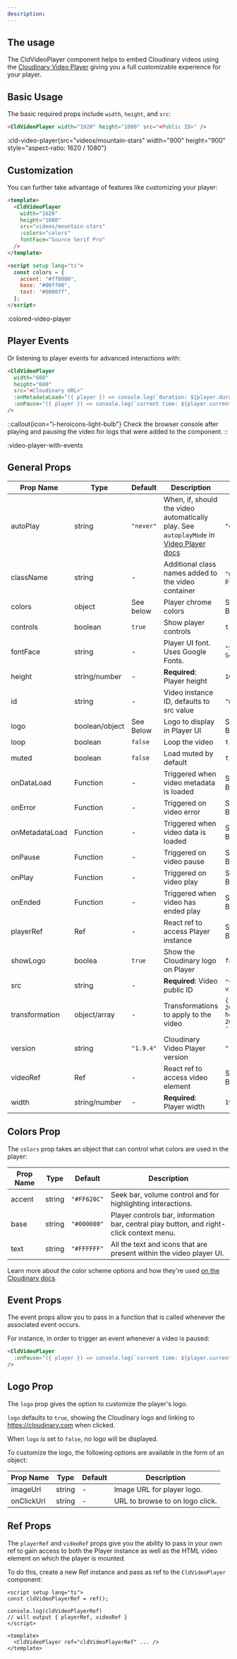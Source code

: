```yaml
---
description: 
---
```


## The usage

The CldVideoPlayer component helps to embed Cloudinary videos using the [Cloudinary Video Player](https://cloudinary.com/documentation/cloudinary_video_player) giving you a full customizable experience for your player.

## Basic Usage

The basic required props include `width`, `height`, and `src`:

```html
<CldVideoPlayer width="1920" height="1080" src="<Public ID>" />
```

:cld-video-player{src="videos/mountain-stars" width="900" height="900" style="aspect-ratio: 1620 / 1080"}

## Customization

You can further take advantage of features like customizing your player:

```html
<template>
  <CldVideoPlayer
    width="1620"
    height="1080"
    src="videos/mountain-stars"
    :colors="colors"
    fontFace="Source Serif Pro"
  />
</template>

<script setup lang="ts">
  const colors = {
    accent: "#ff0000",
    base: "#00ff00",
    text: "#0000ff",
  };
</script>
```

:colored-video-player

## Player Events

Or listening to player events for advanced interactions with:

```html
<CldVideoPlayer
  width="600"
  height="600"
  src="<Cloudinary URL>"
  :onMetadataLoad="({ player }) => console.log(`duration: ${player.duration()}`)"
  :onPause="({ player }) => console.log(`current time: ${player.currentTime()}`)"
/>
```

::callout{icon="i-heroicons-light-bulb"}
Check the browser console after playing and pausing the video for logs that were added to the component.
::

:video-player-with-events

## General Props

| Prop Name      | Type           | Default   | Description                                                                                                                                                                      | Example                                     |
| -------------- | -------------- | --------- | -------------------------------------------------------------------------------------------------------------------------------------------------------------------------------- | ------------------------------------------- |
| autoPlay       | string         | `"never"` | When, if, should the video automatically play. See `autoplayMode` in [Video Player docs](https://cloudinary.com/documentation/video_player_api_reference#constructor_parameters) | `"on-scroll"`                               |
| className      | string         | -         | Additional class names added to the video container                                                                                                                              | `"my-video-player"`                         |
| colors         | object         | See below | Player chrome colors                                                                                                                                                             | See Colors Below                            |
| controls       | boolean        | `true`    | Show player controls                                                                                                                                                             | `true`                                      |
| fontFace       | string         | -         | Player UI font. Uses Google Fonts.                                                                                                                                               | `"Source Serif Pro"`                        |
| height         | string/number  | -         | **Required**: Player height                                                                                                                                                      | `1080`                                      |
| id             | string         | -         | Video instance ID, defaults to src value                                                                                                                                         | `"my-video"`                                |
| logo           | boolean/object | See Below | Logo to display in Player UI                                                                                                                                                     | See Logo Below                              |
| loop           | boolean        | `false`   | Loop the video                                                                                                                                                                   | `true`                                      |
| muted          | boolean        | `false`   | Load muted by default                                                                                                                                                            | `true`                                      |
| onDataLoad     | Function       | -         | Triggered when video metadata is loaded                                                                                                                                          | See Events Below                            |
| onError        | Function       | -         | Triggered on video error                                                                                                                                                         | See Events Below                            |
| onMetadataLoad | Function       | -         | Triggered when video data is loaded                                                                                                                                              | See Events Below                            |
| onPause        | Function       | -         | Triggered on video pause                                                                                                                                                         | See Events Below                            |
| onPlay         | Function       | -         | Triggered on video play                                                                                                                                                          | See Events Below                            |
| onEnded        | Function       | -         | Triggered when video has ended play                                                                                                                                              | See Events Below                            |
| playerRef      | Ref            | -         | React ref to access Player instance                                                                                                                                              | See Refs Below                              |
| showLogo       | boolea         | `true`    | Show the Cloudinary logo on Player                                                                                                                                               | `false`                                     |
| src            | string         | -         | **Required**: Video public ID                                                                                                                                                    | `"videos/my-video"`                         |
| transformation | object/array   | -         | Transformations to apply to the video                                                                                                                                            | `{ width: 200, height: 200, crop: 'fill' }` |
| version        | string         | `"1.9.4"` | Cloudinary Video Player version                                                                                                                                                  | `"1.9.4"`                                   |
| videoRef       | Ref            | -         | React ref to access video element                                                                                                                                                | See Refs Below                              |
| width          | string/number  | -         | **Required**: Player width                                                                                                                                                       | `1920`                                      |

## Colors Prop

The `colors` prop takes an object that can control what colors are used in the player:

| Prop Name | Type   | Default     | Description                                                                              |
| --------- | ------ | ----------- | ---------------------------------------------------------------------------------------- |
| accent    | string | `"#FF620C"` | Seek bar, volume control and for highlighting interactions.                              |
| base      | string | `"#000000"` | Player controls bar, information bar, central play button, and right-click context menu. |
| text      | string | `"#FFFFFF"` | All the text and icons that are present within the video player UI.                      |

Learn more about the color scheme options and how they're used [on the Cloudinary docs](https://cloudinary.com/documentation/video_player_customization#color_scheme).

## Event Props

The event props allow you to pass in a function that is called whenever the associated event occurs.

For instance, in order to trigger an event whenever a video is paused:

```html
<CldVideoPlayer
  :onPause="({ player }) => console.log(`current time: ${player.currentTime()}`)"
/>
```

## Logo Prop

The `logo` prop gives the option to customize the player's logo.

`logo` defaults to `true`, showing the Cloudinary logo and linking to https://cloudinary.com when clicked.

When `logo` is set to `false`, no logo will be displayed.

To customize the logo, the following options are available in the form of an object:

| Prop Name  | Type   | Default | Description                     |
| ---------- | ------ | ------- | ------------------------------- |
| imageUrl   | string | -       | Image URL for player logo.      |
| onClickUrl | string | -       | URL to browse to on logo click. |

## Ref Props

The `playerRef` and `videoRef` props give you the ability to pass in your own ref to gain access to both the Player instance as well as the HTML video element on which the player is mounted.

To do this, create a new Ref instance and pass as ref to the `CldVideoPlayer` component:

```vue
<script setup lang="ts">
const cldVideoPlayerRef = ref();

console.log(cldVideoPlayerRef)
// will output { playerRef, videoRef }
</script>

<template>
  <CldVideoPlayer ref="cldVideoPlayerRef" ... />
</template>
```
